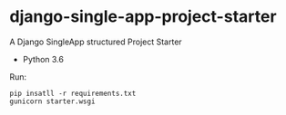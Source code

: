 # django-single-app-project-starter

A Django SingleApp structured Project Starter

- Python 3.6

Run:

```
pip insatll -r requirements.txt
gunicorn starter.wsgi
```